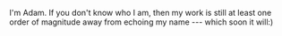 I'm Adam. If you don't know who I am, then my work is still at least one order of magnitude away from echoing my name --- which soon it will:)
